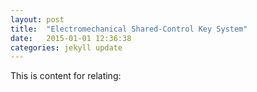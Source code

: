 ```yaml
---
layout: post
title:  "Electromechanical Shared-Control Key System"
date:   2015-01-01 12:36:38
categories: jekyll update
---
```

This is content for relating:





<!--
Electromechanical Shared-Control Key System
Before the advent of large-scale integrated circuits, key systems were typically composed of electromechanical components (relays) as were larger telephone switching systems.

The systems marketed in North America as the 1A, 6A, 1A1 and the 1A2 Key System are typical examples and sold for many decades. The 1A family of Western Electric Company (WECo) key telephone units (KTUs) were introduced in the late 1930s and remained in use to the 1950s. 1A equipment was primitive and required at least two KTUs per line; one for line termination and one for station (telephone instrument) termination. The telephone instrument commonly used by 1A systems was the WECo 300-series telephone. Introduced in 1953, 1A1 key systems simplified wiring with a single KTU for both line and station termination, and increased the features available. As the 1A1 systems became commonplace, requirements for intercom features grew. The original intercom KTUs, WECo Model 207, were wired for a single talk link, that is, a single conversation on the intercom at a time. The WECo 6A dial intercom system provided two talk links and was often installed as the dial intercom in a 1A1 or 1A2 key system. The 6A systems were complex, troublesome and expensive, and never became popular. The advent of 1A2 technology in the 1964 simplified key system set up and maintenance. These continued to be used throughout the 1980s, when the arrival of electronic key systems with their easier installation and greater features signaled the end of electromechanical key systems.

Two lesser-known key systems were used at airports for air traffic control communications, the 102 and 302 key systems. These were uniquely designed for communications between the air traffic control tower and radar approach control (RAPCON) or ground control approach (GCA), and included radio line connections.

Automatic Electric Company also produced a family of key telephone equipment, some of it compatible with Western Electric equipment, but it did not gain the widespread use enjoyed by Western Electric equipment.

-->
